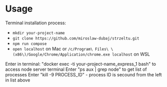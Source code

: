 # Usage

Terminal installation process: 
- `mkdir your-project-name`
- `git clone https://github.com/miroslaw-dubaj/strzeltu.git`
- `npm run compose`
- `open localhost` on Mac or `/c/Program\ Files\ \(x86\)/Google/Chrome/Application/chrome.exe localhost` on WSL

Enter in terminal: "docker exec -ti your-project-name_express_1 bash" to access node server terminal
Enter "ps aux | grep node" to get list of processes
Enter "kill -9 PROCESS_ID" - process ID is secound from the left in list above
